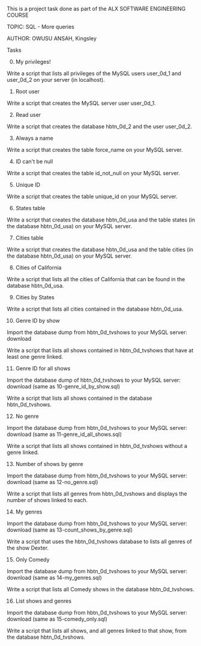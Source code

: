 This is a project task done as part of the ALX SOFTWARE ENGINEERING COURSE

TOPIC: SQL - More queries

AUTHOR: OWUSU ANSAH, Kingsley

Tasks

0. My privileges!

Write a script that lists all privileges of the MySQL users user_0d_1 and user_0d_2 on your server (in localhost).

1. Root user

Write a script that creates the MySQL server user user_0d_1.

2. Read user

Write a script that creates the database hbtn_0d_2 and the user user_0d_2.

3. Always a name

Write a script that creates the table force_name on your MySQL server.

4. ID can't be null

Write a script that creates the table id_not_null on your MySQL server.

5. Unique ID

Write a script that creates the table unique_id on your MySQL server.

6. States table

Write a script that creates the database hbtn_0d_usa and the table states (in the database hbtn_0d_usa) on your MySQL server.

7. Cities table

Write a script that creates the database hbtn_0d_usa and the table cities (in the database hbtn_0d_usa) on your MySQL server.

8. Cities of California

Write a script that lists all the cities of California that can be found in the database hbtn_0d_usa.

9. Cities by States

Write a script that lists all cities contained in the database hbtn_0d_usa.

10. Genre ID by show

Import the database dump from hbtn_0d_tvshows to your MySQL server: download

Write a script that lists all shows contained in hbtn_0d_tvshows that have at least one genre linked.

11. Genre ID for all shows

Import the database dump of hbtn_0d_tvshows to your MySQL server: download (same as 10-genre_id_by_show.sql)

Write a script that lists all shows contained in the database hbtn_0d_tvshows.

12. No genre

Import the database dump from hbtn_0d_tvshows to your MySQL server: download (same as 11-genre_id_all_shows.sql)

Write a script that lists all shows contained in hbtn_0d_tvshows without a genre linked.

13. Number of shows by genre

Import the database dump from hbtn_0d_tvshows to your MySQL server: download (same as 12-no_genre.sql)

Write a script that lists all genres from hbtn_0d_tvshows and displays the number of shows linked to each.

14. My genres

Import the database dump from hbtn_0d_tvshows to your MySQL server: download (same as 13-count_shows_by_genre.sql)

Write a script that uses the hbtn_0d_tvshows database to lists all genres of the show Dexter.

15. Only Comedy

Import the database dump from hbtn_0d_tvshows to your MySQL server: download (same as 14-my_genres.sql)

Write a script that lists all Comedy shows in the database hbtn_0d_tvshows.

16. List shows and genres

Import the database dump from hbtn_0d_tvshows to your MySQL server: download (same as 15-comedy_only.sql)

Write a script that lists all shows, and all genres linked to that show, from the database hbtn_0d_tvshows.



